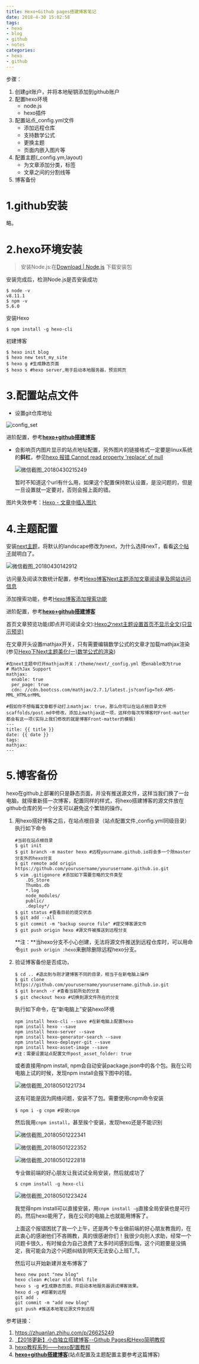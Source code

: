 ```yaml
---
title: Hexo+Github pages搭建博客笔记
date: 2018-4-30 15:02:58
tags: 
- hexo
- blog
- github
- notes
categories: 
- hexo
- github
---
```

步骤：

1. 创建git账户，并将本地秘钥添加到github账户
2. 配置hexo环境
   - node.js
   - hexo插件
3. 配置站点_config.yml文件
   - 添加远程仓库
   - 支持数学公式
   - 更换主题
   - 页面内嵌入图片等
4. 配置主题(_config.ym,layout)
   - 为文章添加分类，标签
   - 文章之间的分割线等
5. 博客备份

# 1.github安装

略。

# 2.hexo环境安装

> 安装Node.js:在[Download | Node.js](https://link.zhihu.com/?target=https%3A//nodejs.org/en/download/) 下载安装包

安装完成后，检测Node.js是否安装成功

```shell
$ node -v
v8.11.1
$ npm -v
5.6.0
```

安装Hexo

```shell
$ npm install -g hexo-cli
```

初建博客

```shell
$ hexo init blog
$ hexo new test_my_site
$ hexo g #生成静态页面
$ hexo s #hexo server,用于启动本地服务器，预览网页
```

# 3.配置站点文件

- 设置git仓库地址

![config_set](hexo-github-notes/config_set.png)

进阶配置，参考[**hexo+github搭建博客**](http://stevenshi.me/2017/05/07/hexo-blog/)

- 会影响页内图片显示的站点地址配置，另外图片的链接格式一定要是linux系统的**斜杠**，参见[hexo 报错 Cannot read property 'replace' of null](https://www.jianshu.com/p/449accb044b4)

  ![微信截图_20180430215249](hexo-github-notes/微信截图_20180430215249.png)

  暂时不知道这个url有什么用，如果这个配置保持默认设置，是没问题的，但是一旦设置就一定要对，否则会报上面的错。

图片失效参考：[Hexo - 文章中插入图片](http://www.cubemister.com/Blog/2016/10/03/Hexo-%E6%96%87%E7%AB%A0%E4%B8%AD%E6%8F%92%E5%85%A5%E5%9B%BE%E7%89%87/)

# 4.主题配置

安装[next主题](http://theme-next.iissnan.com/)，将默认的landscape修改为next，为什么选择nexT，看看[这个帖子](http://www.mdslq.cn/archives/9c1d5c6d.html)就明白了。

![微信截图_20180430142912](hexo-github-notes/微信截图_20180430142912.png)

访问量及阅读次数统计配置，参考[Hexo博客Next主题添加文章阅读量及网站访问信息](http://www.mdslq.cn/archives/d93ac7d.html)

添加搜索功能，参考[Hexo博客添加搜索功能](http://www.itfanr.cc/2017/10/27/add-search-function-to-hexo-blog/)

进阶配置，参考[**hexo+github搭建博客**](http://stevenshi.me/2017/05/07/hexo-blog/)

首页文章预览功能(即点开可阅读全文):[Hexo之next主题设置首页不显示全文(只显示预览)](https://www.jianshu.com/p/393d067dba8d)

在文章开头设置mathjax开关，只有需要编辑数学公式的文章才加载mathjax渲染(参见[Hexo下Next主题美化(一)数学公式的渲染](https://linbaijiong.github.io/2018/02/07/Hexo%E4%B8%8BNext%E4%B8%BB%E9%A2%98%E7%BE%8E%E5%8C%96-%E4%B8%80-%E6%95%B0%E5%AD%A6%E5%85%AC%E5%BC%8F%E7%9A%84%E6%B8%B2%E6%9F%93/))

```shell
#在next主题中打开mathjax开关：/theme/next/_config.yml 把enable改为true
# MathJax Support
mathjax:
  enable: true
  per_page: true
  cdn: //cdn.bootcss.com/mathjax/2.7.1/latest.js?config=TeX-AMS-MML_HTMLorMML
  
#假如你不想每篇文章都手动打上mathjax: true，那么你可以在站点根目录文件scaffolds/post.md中修改，添加上mathjax这一项，这样你每次写博客时Front-matter都会有这一项(实际上我们修改的就是博客Front-matter的模板)
---
title: {{ title }}
date: {{ date }}
tags:
mathjax:
---
```

# 5.博客备份

hexo在github上部署的只是静态页面，并没有推送源文件，这样当我们换了一台电脑，就得重新搭一次博客，配置同样的样式，将hexo搭建博客的源文件放在github仓库的另一个分支可以避免这个繁琐的操作。

1. 用hexo搭好博客之后，在站点根目录（站点配置文件_config.yml同级目录）执行如下命令

   ```shell
   #当前在站点根目录
   $ git init
   $ git branch -m master hexo #远程yourname.github.io将会多一个除master分支外的hexo分支
   $ git remote add origin https://github.com/yourusername/yourusername.github.io.git
   $ vim .gitigonore #添加如下需要忽略的文件类型
       .DS_Store
       Thumbs.db
       *.log
       node_modules/
       public/
       .deploy*/
   $ git status #查看目前的提交状态
   $ git add --all
   $ git commit -m "backup source file" #提交博客源文件
   $ git push origin hexo #源文件被推送到远程分支
   ```

   **注：**当hexo分支不小心创建，无法将源文件推送到远程仓库时，可以用命令`git push origin :hexo`来删除删除远程hexo分支。

2. 验证博客备份是否成功，

   ```shell
   $ cd .. #退出到与刚才建博客不同的目录，相当于在新电脑上操作
   $ git clone https://github.com/yourusername/yourusername.github.io.git
   $ git branch -r #查看当前所处的分支
   $ git checkout hexo #切换到源文件所在的分支
   ```

   执行如下命令，在“新电脑上”安装hexo环境

   ```shell
   npm install hexo-cli --save #在新电脑上配置hexo
   npm install hexo --save
   npm install hexo-server --save
   npm install hexo-generator-search --save
   npm install hexo-deployer-git --save
   npm install hexo-asset-image --save
   #注：需要设置站点配置文件post_asset_folder: true
   ```

   或者直接用npm install, npm会自动安装package.json中的各个包。我在公司电脑上试的时候，发现npm install会报下图中的错。

   ![微信截图_20180501221734](hexo-github-notes/微信截图_20180501221734.png)

   这有可能是因为网络问题，安装不了包。需要使用cnpm命令安装

   ```shell
   $ npm i -g cnpm #安装cnpm
   ```

   然后我用`cnpm install`，甚至挨个安装，发现hexo还是不能识别

   ![微信截图_20180501222341](hexo-github-notes/微信截图_20180501222341.png)

   ![微信截图_20180501222352](hexo-github-notes/微信截图_20180501222352.png)

   ![微信截图_20180501222818](hexo-github-notes/微信截图_20180501222818.png)

   专业做前端的好心朋友让我试试全局安装，然后就成功了

   ```shell
   $ cnpm install -g hexo-cli
   ```

   ![微信截图_20180501223424](hexo-github-notes/微信截图_20180501223424.png)

   我觉得npm install可以直接安装，用`cnpm install -g`直接全局安装也是可行的。然后hexo能用了，我在公司的电脑上也就能用博客了。

   上面这个报错困扰了我一个上午，还是两个专业做前端的好心朋友教我的，在此衷心的感谢他们不吝赐教，真的很感谢你们！我很少向别人求助，经常一个问题卡很久，有时候会为自己浪费了太多时间感到后悔，这个问题要是没搞定，我可能会为这个问题纠结到明天无法安心上班T_T。

   然后可以开始新建并发布博客了

   ```shell
   hexo new post "new blog"
   hexo clean #clear old html file
   hexo s -g #生成静态页面，并启动本地服务器调试博客效果。
   hexo d -g #部署到远程
   git add .
   git commit -m "add new blog"
   git push #推送本地笔记源文件到远程
   ```

参考链接：

1. https://zhuanlan.zhihu.com/p/26625249
2. [【2018更新】小白独立搭建博客--Github Pages和Hexo简明教程](https://my.oschina.net/ryaneLee/blog/638440)
3. [hexo教程系列——hexo配置教程](https://blog.csdn.net/xuezhisdc/article/details/53130383)
4. [**hexo+github搭建博客**](http://stevenshi.me/2017/05/07/hexo-blog/)(站点配置及主题配置主要参考这篇博客)